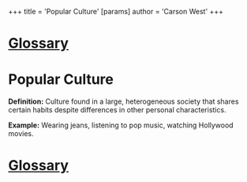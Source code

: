 +++
 title = 'Popular Culture'
[params]
	author = 'Carson West'
+++
# [Glossary](./../glossary/)

# Popular Culture

**Definition:**  Culture found in a large, heterogeneous society that shares certain habits despite differences in other personal characteristics.

**Example:**  Wearing jeans, listening to pop music, watching Hollywood movies.

# [Glossary](./../glossary/)